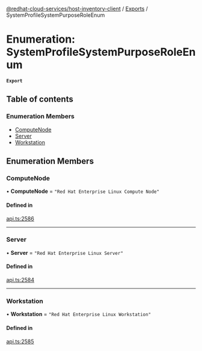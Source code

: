 [@redhat-cloud-services/host-inventory-client](../README.md) / [Exports](../modules.md) / SystemProfileSystemPurposeRoleEnum

# Enumeration: SystemProfileSystemPurposeRoleEnum

**`Export`**

## Table of contents

### Enumeration Members

- [ComputeNode](SystemProfileSystemPurposeRoleEnum.md#computenode)
- [Server](SystemProfileSystemPurposeRoleEnum.md#server)
- [Workstation](SystemProfileSystemPurposeRoleEnum.md#workstation)

## Enumeration Members

### ComputeNode

• **ComputeNode** = ``"Red Hat Enterprise Linux Compute Node"``

#### Defined in

[api.ts:2586](https://github.com/RedHatInsights/javascript-clients/blob/main/packages/host-inventory/api.ts#L2586)

___

### Server

• **Server** = ``"Red Hat Enterprise Linux Server"``

#### Defined in

[api.ts:2584](https://github.com/RedHatInsights/javascript-clients/blob/main/packages/host-inventory/api.ts#L2584)

___

### Workstation

• **Workstation** = ``"Red Hat Enterprise Linux Workstation"``

#### Defined in

[api.ts:2585](https://github.com/RedHatInsights/javascript-clients/blob/main/packages/host-inventory/api.ts#L2585)
